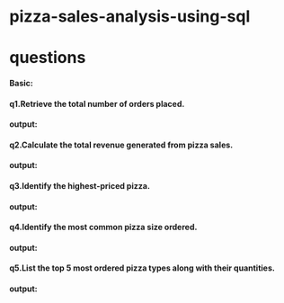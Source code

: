 # pizza-sales-analysis-using-sql

# questions
#### Basic:
#### q1.Retrieve the total number of orders placed.
#### output:

#### q2.Calculate the total revenue generated from pizza sales.

#### output:
#### q3.Identify the highest-priced pizza.

#### output:
#### q4.Identify the most common pizza size ordered.

#### output:
#### q5.List the top 5 most ordered pizza types along with their quantities.

#### output:
